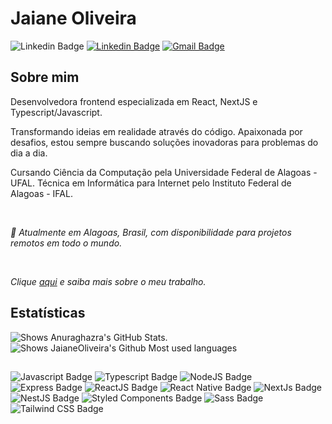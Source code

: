# Jaiane Oliveira

![Linkedin Badge](https://img.shields.io/badge/-jaianeOliveira-9E21F6?style=for-the-badge&labelColor=9E21F6&logo=Discord&logoColor=white&link=https://www.linkedin.com/in/jaianeoliveira/)
[![Linkedin Badge](https://img.shields.io/badge/-Jaiane%20Oliveira-9E21F6?style=for-the-badge&labelColor=9E21F6&logo=Linkedin&logoColor=white&link=https://www.linkedin.com/in/jaianeoliveira/)](https://www.linkedin.com/in/jaianeoliveira/) 
[![Gmail Badge](https://img.shields.io/badge/-jaianeoliveira.dev@gmail.com-9E21F6?style=for-the-badge&logo=Gmail&logoColor=white&link=mailto:jaianeoliveirra.dev@gmail.com)](mailto:jaianeoliveira.dev@gmail.com)

## Sobre mim

Desenvolvedora frontend especializada em React, NextJS e Typescript/Javascript.

Transformando ideias em realidade através do código. Apaixonada por desafios, estou sempre buscando soluções inovadoras para problemas do dia a dia. 

Cursando Ciência da Computação pela Universidade Federal de Alagoas - UFAL. Técnica em Informática para Internet pelo Instituto Federal de Alagoas - IFAL.

<br>

*📌 Atualmente em Alagoas, Brasil, com disponibilidade para projetos remotos em todo o mundo.*

<br>

*Clique [aqui](https://jaiane-oliveira.super.site) e saiba mais sobre o meu trabalho.*

## Estatísticas

<picture>
  <source media="(prefers-color-scheme: dark)" srcset="https://github-readme-stats.vercel.app/api?username=jaianeoliveira&show_icons=true&theme=transparent&count_private=true&title_color=9E21F6&text_color=f2f2f2&icon_color=f8f8f8&hide_border=true&locale=pt-br&hide_title=true">
  <img alt="Shows Anuraghazra's GitHub Stats." src="https://github-readme-stats.vercel.app/api?username=jaianeoliveira&show_icons=true&theme=transparent&count_private=true&title_color=9E21F6&text_color=222222&icon_color=222222&hide_border=true&locale=pt-br&hide_title=true">
</picture>
<picture>
  <source media="(prefers-color-schema:dark)" srcset="https://github-readme-stats.vercel.app/api/top-langs/?username=jaianeoliveira&layout=compact&show_icons=true&theme=transparent&count_private=true&title_color=9E21F6&text_color=222222&icon_color=222222&hide_border=true&locale=pt-br&hide_title=true">
  <img alt="Shows JaianeOliveira's Github Most used languages" src="https://github-readme-stats.vercel.app/api/top-langs/?username=jaianeoliveira&layout=compact&show_icons=true&theme=transparent&count_private=true&title_color=9E21F6&text_color=f2f2f2&icon_color=f2f2f2&hide_border=true&locale=pt-br&hide_title=true" >
</picture>

##

![Javascript Badge](https://img.shields.io/badge/JavaScript-F7DF1E?style=flat&logo=javascript&logoColor=black)
![Typescript Badge](https://img.shields.io/badge/TypeScript-007ACC?style=flat&logo=typescript&logoColor=white)
![NodeJS Badge](https://img.shields.io/badge/Node.js-43853D?style=flat&logo=node.js&logoColor=white)
![Express Badge](https://img.shields.io/badge/Express.js-404D59?style=flat&logo=express&logoColor=ffffff)
![ReactJS Badge](https://img.shields.io/badge/React-20232A?style=flat&logo=react&logoColor=61DAFB)
![React Native Badge](https://img.shields.io/badge/React_Native-20232A?style=flat&logo=react&logoColor=61DAFB)
![NextJs Badge](https://img.shields.io/badge/NextJS-111111?style=flat&logo=next.js&logoColor=ffffff)
![NestJS Badge](https://img.shields.io/badge/NestJs-111111?style=flat&logo=nestjs&logoColor=E0234E)
![Styled Components Badge](https://img.shields.io/badge/Styled_Components-DB7093?style=flat&logo=styled-components&logoColor=white)
![Sass Badge](https://img.shields.io/badge/Sass-CC6699?style=flat&logo=sass&logoColor=white)
![Tailwind CSS Badge](https://img.shields.io/badge/Tailwind_CSS-06B6D4?style=flat&logo=tailwindcss&logoColor=white)



